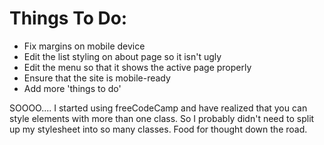 # Things To Do:

- Fix margins on mobile device
- Edit the list styling on about page so it isn't ugly
- Edit the menu so that it shows the active page properly
- Ensure that the site is mobile-ready
- Add more 'things to do'

SOOOO.... I started using freeCodeCamp and have realized that you can style elements with more than one class. So I probably didn't need to split up my stylesheet into so many classes. Food for thought down the road.
